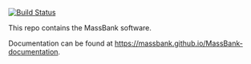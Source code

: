 [![Build
Status](https://travis-ci.org/MassBank/MassBank-web.svg?branch=main)](https://travis-ci.org/MassBank/MassBank-web)

This repo contains the MassBank software.

Documentation can be found at https://massbank.github.io/MassBank-documentation.
